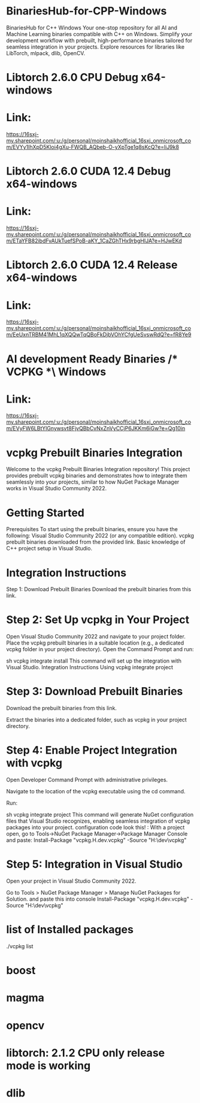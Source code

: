 # BinariesHub-for-CPP-Windows
BinariesHub for C++ Windows Your one-stop repository for all AI and Machine Learning binaries compatible with C++ on Windows. Simplify your development workflow with prebuilt, high-performance binaries tailored for seamless integration in your projects. Explore resources for libraries like LibTorch, mlpack, dlib, OpenCV.

# Libtorch 2.6.0 CPU Debug x64-windows
# Link:
https://16sxj-my.sharepoint.com/:u:/g/personal/moinshaikhofficial_16sxj_onmicrosoft_com/EVYy1IhXpD5Kloi4gXu-FWQB_AQbeb-O-yXpTge1q8sKcQ?e=liJ9k8

# Libtorch 2.6.0 CUDA 12.4 Debug x64-windows
# Link:
https://16sxj-my.sharepoint.com/:u:/g/personal/moinshaikhofficial_16sxj_onmicrosoft_com/ETaYFB82ibdFvAUkTuefSPoB-aKY_1CaZGhTHx9rbgHIJA?e=HJwEKd

# Libtorch 2.6.0 CUDA 12.4 Release x64-windows
# Link:
https://16sxj-my.sharepoint.com/:u:/g/personal/moinshaikhofficial_16sxj_onmicrosoft_com/EeUxnTRBM41MhL1qXQQwTqQBoFkDjbVOhYCfgUeSvswRdQ?e=fR8Ye9

# AI development Ready Binaries /* VCPKG *\ Windows
# Link: 
https://16sxj-my.sharepoint.com/:u:/g/personal/moinshaikhofficial_16sxj_onmicrosoft_com/EVyFW6LBtYlGnywsvt8FjvQBbCvNxZnVyCCjP6JKKm6iGw?e=Qg10in

# vcpkg Prebuilt Binaries Integration
Welcome to the vcpkg Prebuilt Binaries Integration repository! This project provides prebuilt vcpkg binaries and demonstrates how to integrate them seamlessly into your projects, similar to how NuGet Package Manager works in Visual Studio Community 2022.

# Getting Started
Prerequisites
To start using the prebuilt binaries, ensure you have the following:
Visual Studio Community 2022 (or any compatible edition).
vcpkg prebuilt binaries downloaded from the provided link.
Basic knowledge of C++ project setup in Visual Studio.

# Integration Instructions
Step 1: Download Prebuilt Binaries
Download the prebuilt binaries from this link.

# Step 2: Set Up vcpkg in Your Project
Open Visual Studio Community 2022 and navigate to your project folder.
Place the vcpkg prebuilt binaries in a suitable location (e.g., a dedicated vcpkg folder in your project directory).
Open the Command Prompt and run:

sh
vcpkg integrate install
This command will set up the integration with Visual Studio.
Integration Instructions Using vcpkg integrate project

# Step 3: Download Prebuilt Binaries
Download the prebuilt binaries from this link.

Extract the binaries into a dedicated folder, such as vcpkg in your project directory.

# Step 4: Enable Project Integration with vcpkg
Open Developer Command Prompt with administrative privileges.

Navigate to the location of the vcpkg executable using the cd command.

Run:

sh
vcpkg integrate project
This command will generate NuGet configuration files that Visual Studio recognizes, enabling seamless integration of vcpkg packages into your project.
configuration code look this! : 
With a project open, go to Tools->NuGet Package Manager->Package Manager Console and paste:
 Install-Package "vcpkg.H.dev.vcpkg" -Source "H:\dev\vcpkg"
 
# Step 5: Integration in Visual Studio
Open your project in Visual Studio Community 2022.

Go to Tools > NuGet Package Manager > Manage NuGet Packages for Solution.
and paste this into console
 Install-Package "vcpkg.H.dev.vcpkg" -Source "H:\dev\vcpkg"

# list of Installed packages
./vcpkg list
# boost
# magma
# opencv
# libtorch: 2.1.2 CPU only release mode is working
# dlib


